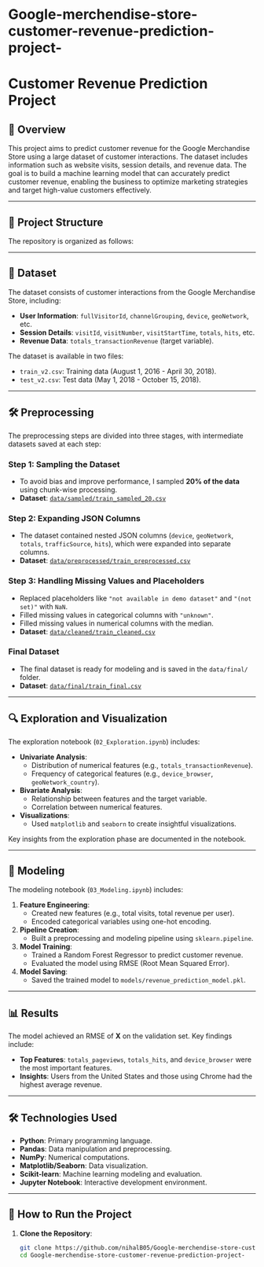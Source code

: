 # Google-merchendise-store-customer-revenue-prediction-project-

# Customer Revenue Prediction Project

## 📌 Overview
This project aims to predict customer revenue for the Google Merchandise Store using a large dataset of customer interactions. The dataset includes information such as website visits, session details, and revenue data. The goal is to build a machine learning model that can accurately predict customer revenue, enabling the business to optimize marketing strategies and target high-value customers effectively.

---

## 🚀 Project Structure
The repository is organized as follows:



---

## 📂 Dataset
The dataset consists of customer interactions from the Google Merchandise Store, including:
- **User Information**: `fullVisitorId`, `channelGrouping`, `device`, `geoNetwork`, etc.
- **Session Details**: `visitId`, `visitNumber`, `visitStartTime`, `totals`, `hits`, etc.
- **Revenue Data**: `totals_transactionRevenue` (target variable).

The dataset is available in two files:
- `train_v2.csv`: Training data (August 1, 2016 - April 30, 2018).
- `test_v2.csv`: Test data (May 1, 2018 - October 15, 2018).

---

## 🛠️ Preprocessing
The preprocessing steps are divided into three stages, with intermediate datasets saved at each step:

### **Step 1: Sampling the Dataset**
- To avoid bias and improve performance, I sampled **20% of the data** using chunk-wise processing.
- **Dataset**: [`data/sampled/train_sampled_20.csv`](data/sampled/train_sampled_20.csv)

### **Step 2: Expanding JSON Columns**
- The dataset contained nested JSON columns (`device`, `geoNetwork`, `totals`, `trafficSource`, `hits`), which were expanded into separate columns.
- **Dataset**: [`data/preprocessed/train_preprocessed.csv`](data/preprocessed/train_preprocessed.csv)

### **Step 3: Handling Missing Values and Placeholders**
- Replaced placeholders like `"not available in demo dataset"` and `"(not set)"` with `NaN`.
- Filled missing values in categorical columns with `"unknown"`.
- Filled missing values in numerical columns with the median.
- **Dataset**: [`data/cleaned/train_cleaned.csv`](data/cleaned/train_cleaned.csv)

### **Final Dataset**
- The final dataset is ready for modeling and is saved in the `data/final/` folder.
- **Dataset**: [`data/final/train_final.csv`](data/final/train_final.csv)

---

## 🔍 Exploration and Visualization
The exploration notebook (`02_Exploration.ipynb`) includes:
- **Univariate Analysis**:
  - Distribution of numerical features (e.g., `totals_transactionRevenue`).
  - Frequency of categorical features (e.g., `device_browser`, `geoNetwork_country`).
- **Bivariate Analysis**:
  - Relationship between features and the target variable.
  - Correlation between numerical features.
- **Visualizations**:
  - Used `matplotlib` and `seaborn` to create insightful visualizations.

Key insights from the exploration phase are documented in the notebook.

---

## 🤖 Modeling
The modeling notebook (`03_Modeling.ipynb`) includes:
1. **Feature Engineering**:
   - Created new features (e.g., total visits, total revenue per user).
   - Encoded categorical variables using one-hot encoding.
2. **Pipeline Creation**:
   - Built a preprocessing and modeling pipeline using `sklearn.pipeline`.
3. **Model Training**:
   - Trained a Random Forest Regressor to predict customer revenue.
   - Evaluated the model using RMSE (Root Mean Squared Error).
4. **Model Saving**:
   - Saved the trained model to `models/revenue_prediction_model.pkl`.

---

## 📊 Results
The model achieved an RMSE of **X** on the validation set. Key findings include:
- **Top Features**: `totals_pageviews`, `totals_hits`, and `device_browser` were the most important features.
- **Insights**: Users from the United States and those using Chrome had the highest average revenue.

---

## 🛠️ Technologies Used
- **Python**: Primary programming language.
- **Pandas**: Data manipulation and preprocessing.
- **NumPy**: Numerical computations.
- **Matplotlib/Seaborn**: Data visualization.
- **Scikit-learn**: Machine learning modeling and evaluation.
- **Jupyter Notebook**: Interactive development environment.

---

## 🚀 How to Run the Project
1. **Clone the Repository**:
   ```bash
   git clone https://github.com/nihalB05/Google-merchendise-store-customer-revenue-prediction-project-.git
   cd Google-merchendise-store-customer-revenue-prediction-project-
